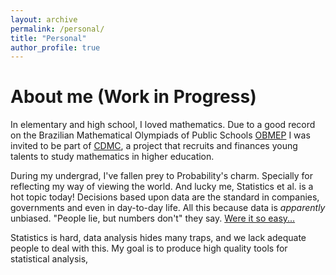 ```yaml
---
layout: archive
permalink: /personal/
title: "Personal"
author_profile: true
---
```


# About me (Work in Progress)

In elementary and high school, I loved mathematics. Due to a good record on the Brazilian Mathematical Olympiads of Public Schools [OBMEP](https://www.obmep.org.br/) I was invited to be part of [CDMC](https://cdmc.fgv.br/), a project that recruits and finances young talents to study mathematics in higher education. 

During my undergrad, I've fallen prey to Probability's charm. Specially for reflecting my way of viewing the world. And lucky me, Statistics et al. is a hot topic today! Decisions based upon data are the standard in companies, governments and even in day-to-day life. All this because data is *apparently* unbiased. "People lie, but numbers don't" they say. [Were it so easy...](https://www.youtube.com/watch?v=ubKUMlEppAs&ab_channel=JimmyButtWhiff)

Statistics is hard, data analysis hides many traps, and we lack adequate people to deal with this. My goal is to produce high quality tools for statistical analysis,






